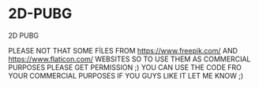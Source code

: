 # 2D-PUBG
2D PUBG

PLEASE NOT THAT SOME FİLES FROM https://www.freepik.com/ AND https://www.flaticon.com/ WEBSITES SO TO USE THEM AS COMMERCIAL PURPOSES PLEASE GET PERMISSION ;)
 YOU CAN USE THE CODE FRO YOUR COMMERCIAL PURPOSES IF YOU GUYS LIKE IT LET ME KNOW ;)
